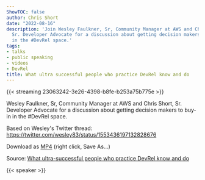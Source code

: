 ```yaml
---
ShowTOC: false
author: Chris Short
date: "2022-08-16"
description: 'Join Wesley Faulkner, Sr, Community Manager at AWS and Chris Short,
  Sr. Developer Advocate for a discussion about getting decision makers to buy-in
  in the #DevRel space.'
tags:
- talks
- public speaking
- videos
- DevRel
title: What ultra successful people who practice DevRel know and do
---
```


{{< streaming 23063242-3e26-4398-b8fe-b253a75b775e >}}


Wesley Faulkner, Sr, Community Manager at AWS and Chris Short, Sr. Developer Advocate for a discussion about getting decision makers to buy-in in the #DevRel space.

Based on Wesley's Twitter thread: <https://twitter.com/wesley83/status/1553436197132828676>

Download as [MP4](https://shortcdn.com/chrisshort/what-ultra-successful-people-who-practice-DevRel-know-and-do.mp4) (right click, Save As...)

Source: [What ultra-successful people who practice DevRel know and do](https://youtu.be/3O-hbh1FbpI)

{{< speaker >}}
